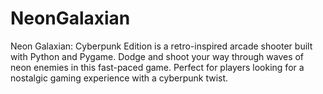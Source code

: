# NeonGalaxian
 Neon Galaxian: Cyberpunk Edition is a retro-inspired arcade shooter built with Python and Pygame. Dodge and shoot your way through waves of neon enemies in this fast-paced game. Perfect for players looking for a nostalgic gaming experience with a cyberpunk twist.
